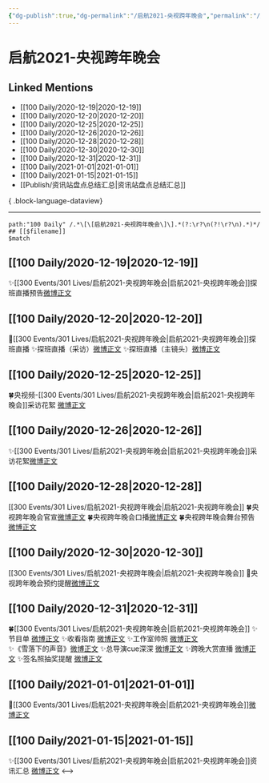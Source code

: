 ```yaml
---
{"dg-publish":true,"dg-permalink":"/启航2021-央视跨年晚会","permalink":"/启航2021-央视跨年晚会/","created":"2023-04-08T18:01:32.000+08:00","updated":"2023-08-24T18:44:27.621+08:00"}
---
```


# 启航2021-央视跨年晚会

## Linked Mentions
- [[100 Daily/2020-12-19\|2020-12-19]]
- [[100 Daily/2020-12-20\|2020-12-20]]
- [[100 Daily/2020-12-25\|2020-12-25]]
- [[100 Daily/2020-12-26\|2020-12-26]]
- [[100 Daily/2020-12-28\|2020-12-28]]
- [[100 Daily/2020-12-30\|2020-12-30]]
- [[100 Daily/2020-12-31\|2020-12-31]]
- [[100 Daily/2021-01-01\|2021-01-01]]
- [[100 Daily/2021-01-15\|2021-01-15]]
- [[Publish/资讯站盘点总结汇总\|资讯站盘点总结汇总]]

{ .block-language-dataview}

---

```expander
path:"100 Daily" /.*\[\[启航2021-央视跨年晚会\]\].*(?:\r?\n(?!\r?\n).*)*/
## [[$filename]]
$match
```
## [[100 Daily/2020-12-19\|2020-12-19]]
✨[[300 Events/301 Lives/启航2021-央视跨年晚会\|启航2021-央视跨年晚会]]探班直播预告[微博正文](https://m.weibo.cn/6466290670/4583790263935589)
## [[100 Daily/2020-12-20\|2020-12-20]]
💫[[300 Events/301 Lives/启航2021-央视跨年晚会\|启航2021-央视跨年晚会]]探班直播
✨探班直播（采访）[微博正文](https://m.weibo.cn/6466290670/4584283919881164)
✨探班直播（主镜头）[微博正文](https://m.weibo.cn/6466290670/4584180615220606)
## [[100 Daily/2020-12-25\|2020-12-25]]
🍀央视频-[[300 Events/301 Lives/启航2021-央视跨年晚会\|启航2021-央视跨年晚会]]采访花絮 [微博正文](https://m.weibo.cn/6466290670/4586088008519753)

## [[100 Daily/2020-12-26\|2020-12-26]]
✨[[300 Events/301 Lives/启航2021-央视跨年晚会\|启航2021-央视跨年晚会]]采访花絮[微博正文](https://m.weibo.cn/6466290670/4586459128923619)
## [[100 Daily/2020-12-28\|2020-12-28]]
[[300 Events/301 Lives/启航2021-央视跨年晚会\|启航2021-央视跨年晚会]]
🍀央视跨年晚会官宣[微博正文](https://m.weibo.cn/6466290670/4587046070657531)
🍀央视跨年晚会口播[微博正文](https://m.weibo.cn/6466290670/4587093546768879)
🍀央视跨年晚会舞台预告[微博正文](https://m.weibo.cn/6466290670/4587189482818461)
## [[100 Daily/2020-12-30\|2020-12-30]]
[[300 Events/301 Lives/启航2021-央视跨年晚会\|启航2021-央视跨年晚会]]
🌸央视跨年晚会预约提醒[微博正文](https://m.weibo.cn/6466290670/4587772683747655)
## [[100 Daily/2020-12-31\|2020-12-31]]
🍀[[300 Events/301 Lives/启航2021-央视跨年晚会\|启航2021-央视跨年晚会]]
✨节目单 [微博正文](https://weibo.com/6466290670/JAZGypphw)
✨收看指南 [微博正文](https://weibo.com/6466290670/JAZEEeKXY)
✨工作室帅照 [微博正文](https://weibo.com/6466290670/JB44H1mZU)
✨《雪落下的声音》[微博正文](https://m.weibo.cn/6466290670/4588311454688297)
✨总导演cue深深 [微博正文](https://weibo.com/6466290670/JB3wIpaGq)
✨跨晚大赏直播 [微博正文](https://weibo.com/6466290670/JB14rcABS)
✨签名照抽奖提醒 [微博正文](https://weibo.com/6466290670/JB44Ol6pM)
## [[100 Daily/2021-01-01\|2021-01-01]]
💫[[300 Events/301 Lives/启航2021-央视跨年晚会\|启航2021-央视跨年晚会]][微博正文](https://m.weibo.cn/6466290670/4588699126600147)
## [[100 Daily/2021-01-15\|2021-01-15]]
✨[[300 Events/301 Lives/启航2021-央视跨年晚会\|启航2021-央视跨年晚会]]资讯汇总 [微博正文](https://m.weibo.cn/6466290670/4593727307514583)
<-->